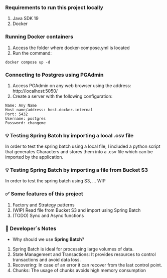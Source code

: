 ### Requirements to run this project locally
1. Java SDK 19
2. Docker

### Running Docker containers
1. Access the folder where docker-compose.yml is located
2. Run the command:
```
docker compose up -d 
```
### Connecting to Postgres using PGAdmin
1. Access PGAdmin on any web browser using the address: http://localhost:5050/
2. Create a server with the following configuration:
```
Name: Any Name
Host name/address: host.docker.internal
Port: 5432
Username: postgres
Password: changeme
```

### 💡 Testing Spring Batch by importing a local .csv file
In order to test the spring batch using a local file, I included a python script 
that generates Characters and stores them into a .csv file which can be imported by the application.

### 💡 Testing Spring Batch by importing a file from Bucket S3
In order to test the spring batch using S3, ... WIP

### ✅ Some features of this project
1. Factory and Strategy patterns
2. (WIP) Read file from Bucket S3 and import using Spring Batch
3. (TODO) Sync and Async functions

### 📖 Developer`s Notes
* Why should we use **Spring Batch**?
1. Spring Batch is ideal for processing large volumes of data. 
2. State Management and Transactions: It provides resources to control transactions and avoid data loss.
3. Recovering: In case of an error it can recover from the last control point.
4. Chunks: The usage of chunks avoids high memory consumption
  